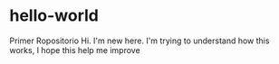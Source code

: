 # hello-world
Primer Ropositorio
Hi.
I'm new here. I'm trying to understand how this works, I hope this help me improve
